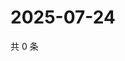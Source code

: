 # 2025-07-24

共 0 条

<!-- BEGIN ZHIHUQUESTIONS -->
<!-- 最后更新时间 Thu Jul 24 2025 01:14:56 GMT+0800 (China Standard Time) -->

<!-- END ZHIHUQUESTIONS -->

